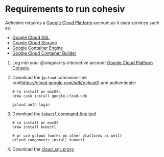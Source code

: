 # Requirements to run cohesiv

Adhesive requires a [Google Cloud Platform](https://cloud.google.com) account
as it uses services such as:

- [Google Cloud SQL](http://cloud.google.com/sql/)
- [Google Cloud Storage](http://cloud.google.com/storage)
- [Google Container Engine](https://cloud.google.com/container-engine/)
- [Google Cloud Container Builder](https://cloud.google.com/container-builder/)

1. Log into your @singularity-interactive account [Google Cloud Platform Console](https://console.cloud.google.com).

1. Download the [`gcloud` command-line tool(https://cloud.google.com/sdk/gcloud/) and
   authenticate:

       # to install on macOS:
       brew cask install google-cloud-sdk

       gcloud auth login

1. Download the [`kubectl` command-line tool](https://kubernetes.io/docs/user-guide/kubectl-overview/)

       # to install on macOS
       brew install kubectl 

       # or use gcloud (works on other platforms as well)
       gcloud components install kubectl

1. Download the [cloud_sql_proxy](https://cloud.google.com/sql/docs/mysql/connect-admin-proxy)